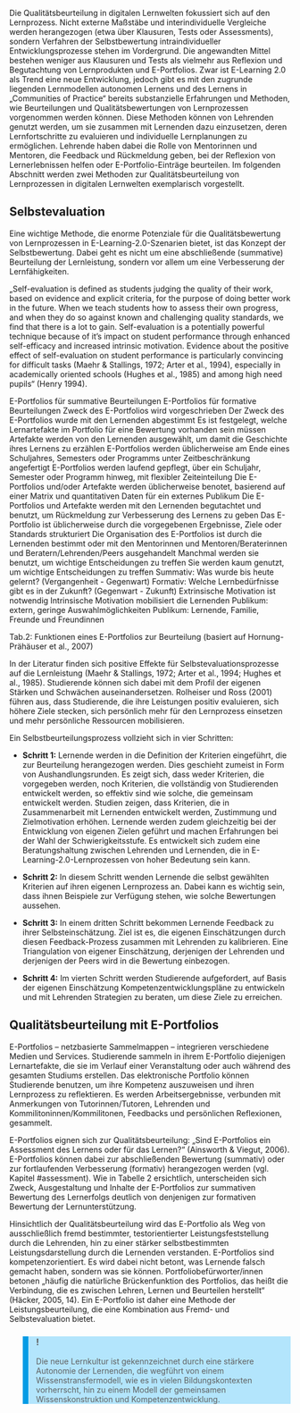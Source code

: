 <!-- filename: 02_Konzepte_und_Methoden_zur_Qualitaetsentwicklung_in_digitalen_Lernwelten.md -->
<!-- title: Konzepte und Methoden zur Qualitätsentwicklung in digitalen Lernwelten -->

Die Qualitätsbeurteilung in digitalen Lernwelten fokussiert sich auf den Lernprozess. Nicht externe Maßstäbe und interindividuelle Vergleiche werden herangezogen (etwa über Klausuren, Tests oder Assessments), sondern Verfahren der Selbstbewertung intraindividueller Entwicklungsprozesse stehen im Vordergrund. Die angewandten Mittel bestehen weniger aus Klausuren und Tests als vielmehr aus Reflexion und Begutachtung von Lernprodukten und E-Portfolios. Zwar ist E-Learning 2.0 als Trend eine neue Entwicklung, jedoch gibt es mit den zugrunde liegenden Lernmodellen autonomen Lernens und des Lernens in „Communities of Practice“ bereits substanzielle Erfahrungen und Methoden, wie Beurteilungen und Qualitätsbewertungen von Lernprozessen vorgenommen werden können. Diese Methoden können von Lehrenden genutzt werden, um sie zusammen mit Lernenden dazu einzusetzen, deren Lernfortschritte zu evaluieren und individuelle Lernplanungen zu ermöglichen. Lehrende haben dabei die Rolle von Mentorinnen und Mentoren, die Feedback und Rückmeldung geben, bei der Reflexion von Lernerlebnissen helfen oder E-Portfolio-Einträge beurteilen. Im folgenden Abschnitt werden zwei Methoden zur Qualitätsbeurteilung von Lernprozessen in digitalen Lernwelten exemplarisch vorgestellt.

## Selbstevaluation

Eine wichtige Methode, die enorme Potenziale für die Qualitätsbewertung von Lernprozessen in E-Learning-2.0-Szenarien bietet, ist das Konzept der Selbstbewertung. Dabei geht es nicht um eine abschließende (summative) Beurteilung der Lernleistung, sondern vor allem um eine Verbesserung der Lernfähigkeiten.

„Self-evaluation is defined as students judging the quality of their work, based on evidence and explicit criteria, for the purpose of doing better work in the future. When we teach students how to assess their own progress, and when they do so against known and challenging quality standards, we find that there is a lot to gain. Self-evaluation is a potentially powerful technique because of it’s impact on student performance through enhanced self-efficacy and increased intrinsic motivation. Evidence about the positive effect of self-evaluation on student performance is particularly convincing for difficult tasks (Maehr &amp; Stallings, 1972; Arter et al., 1994), especially in academically oriented schools (Hughes et al., 1985) and among high need pupils“ (Henry 1994).

E-Portfolios für summative Beurteilungen E-Portfolios für formative Beurteilungen Zweck des E-Portfolios wird vorgeschrieben Der Zweck des E-Portfolios wurde mit den Lernenden abgestimmt Es ist festgelegt, welche Lernartefakte im Portfolio für eine Bewertung vorhanden sein müssen Artefakte werden von den Lernenden ausgewählt, um damit die Geschichte ihres Lernens zu erzählen E-Portfolios werden üblicherweise am Ende eines Schuljahres, Semesters oder Programms unter Zeitbeschränkung angefertigt E-Portfolios werden laufend gepflegt, über ein Schuljahr, Semester oder Programm hinweg, mit flexibler Zeiteinteilung Die E-Portfolios und/oder Artefakte werden üblicherweise benotet, basierend auf einer Matrix und quantitativen Daten für ein externes Publikum Die E-Portfolios und Artefakte werden mit den Lernenden begutachtet und benutzt, um Rückmeldung zur Verbesserung des Lernens zu geben Das E-Portfolio ist üblicherweise durch die vorgegebenen Ergebnisse, Ziele oder Standards strukturiert Die Organisation des E-Portfolios ist durch die Lernenden bestimmt oder mit den Mentorinnen und Mentoren/Beraterinnen und Beratern/Lehrenden/Peers ausgehandelt Manchmal werden sie benutzt, um wichtige Entscheidungen zu treffen Sie werden kaum genutzt, um wichtige Entscheidungen zu treffen Summativ: Was wurde bis heute gelernt? (Vergangenheit - Gegenwart) Formativ: Welche Lernbedürfnisse gibt es in der Zukunft? (Gegenwart - Zukunft) Extrinsische Motivation ist notwendig Intrinsische Motivation mobilisiert die Lernenden Publikum: extern, geringe Auswahlmöglichkeiten Publikum: Lernende, Familie, Freunde und Freundinnen

</blockquote>

Tab.2: Funktionen eines E-Portfolios zur Beurteilung (basiert auf Hornung-Prähäuser et al., 2007)

In der Literatur finden sich positive Effekte für Selbstevaluationsprozesse auf die Lernleistung (Maehr &amp; Stallings, 1972; Arter et al., 1994; Hughes et al., 1985). Studierende können sich dabei mit dem Profil der eigenen Stärken und Schwächen auseinandersetzen. Rolheiser und Ross (2001) führen aus, dass Studierende, die ihre Leistungen positiv evaluieren, sich höhere Ziele stecken, sich persönlich mehr für den Lernprozess einsetzen und mehr persönliche Ressourcen mobilisieren.

Ein Selbstbeurteilungsprozess vollzieht sich in vier Schritten:

- **Schritt 1:** Lernende werden in die Definition der Kriterien eingeführt, die zur Beurteilung herangezogen werden. Dies geschieht zumeist in Form von Aushandlungsrunden. Es zeigt sich, dass weder Kriterien, die vorgegeben werden, noch Kriterien, die vollständig von Studierenden entwickelt werden, so effektiv sind wie solche, die gemeinsam entwickelt werden. Studien zeigen, dass Kriterien, die in Zusammenarbeit mit Lernenden entwickelt werden, Zustimmung und Zielmotivation erhöhen. Lernende werden zudem gleichzeitig bei der Entwicklung von eigenen Zielen geführt und machen Erfahrungen bei der Wahl der Schwierigkeitsstufe. Es entwickelt sich zudem eine Beratungshaltung zwischen Lehrenden und Lernenden, die in E-Learning-2.0-Lernprozessen von hoher Bedeutung sein kann.
- **Schritt 2:** In diesem Schritt wenden Lernende die selbst gewählten Kriterien auf ihren eigenen Lernprozess an. Dabei kann es wichtig sein, dass ihnen Beispiele zur Verfügung stehen, wie solche Bewertungen aussehen.

- **Schritt 3:** In einem dritten Schritt bekommen Lernende Feedback zu ihrer Selbsteinschätzung. Ziel ist es, die eigenen Einschätzungen durch diesen Feedback-Prozess zusammen mit Lehrenden zu kalibrieren. Eine Triangulation von eigener Einschätzung, derjenigen der Lehrenden und derjenigen der Peers wird in die Bewertung einbezogen.
- **Schritt 4:** Im vierten Schritt werden Studierende aufgefordert, auf Basis der eigenen Einschätzung Kompetenzentwicklungspläne zu entwickeln und mit Lehrenden Strategien zu beraten, um diese Ziele zu erreichen.

## Qualitätsbeurteilung mit E-Portfolios

E-Portfolios – netzbasierte Sammelmappen – integrieren verschiedene Medien und Services. Studierende sammeln in ihrem E-Portfolio diejenigen Lernartefakte, die sie im Verlauf einer Veranstaltung oder auch während des gesamten Studiums erstellen. Das elektronische Portfolio können Studierende benutzen, um ihre Kompetenz auszuweisen und ihren Lernprozess zu reflektieren. Es werden Arbeitsergebnisse, verbunden mit Anmerkungen von Tutorinnen/Tutoren, Lehrenden und Kommilitoninnen/Kommilitonen, Feedbacks und persönlichen Reflexionen, gesammelt.

E-Portfolios eignen sich zur Qualitätsbeurteilung: „Sind E-Portfolios ein Assessment des Lernens oder für das Lernen?“ (Ainsworth &amp; Viegut, 2006). E-Portfolios können dabei zur abschließenden Bewertung (summativ) oder zur fortlaufenden Verbesserung (formativ) herangezogen werden (vgl. Kapitel #assessment). Wie in Tabelle 2 ersichtlich, unterscheiden sich Zweck, Ausgestaltung und Inhalte der E-Portfolios zur summativen Bewertung des Lernerfolgs deutlich von denjenigen zur formativen Bewertung der Lernunterstützung.

Hinsichtlich der Qualitätsbeurteilung wird das E-Portfolio als Weg von ausschließlich fremd bestimmter, testorientierter Leistungsfeststellung durch die Lehrenden, hin zu einer stärker selbstbestimmten Leistungsdarstellung durch die Lernenden verstanden. E-Portfolios sind kompetenzorientiert. Es wird dabei nicht betont, was Lernende falsch gemacht haben, sondern was sie können. Portfoliobefürworter/innen betonen „häufig die natürliche Brückenfunktion des Portfolios, das heißt die Verbindung, die es zwischen Lehren, Lernen und Beurteilen herstellt“ (Häcker, 2005, 14). Ein E-Portfolio ist daher eine Methode der Leistungsbeurteilung, die eine Kombination aus Fremd- und Selbstevaluation bietet.

<blockquote style="background: #B3E5FC; border-left: 10px solid #039BE5">

### !

Die neue Lernkultur ist gekennzeichnet durch eine stärkere Autonomie der Lernenden, die wegführt von einem Wissenstransfermodell, wie es in vielen Bildungskontexten vorherrscht, hin zu einem Modell der gemeinsamen Wissenskonstruktion und Kompetenzentwicklung.

</blockquote>
